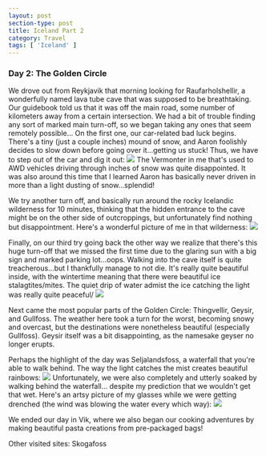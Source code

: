```yaml
---
layout: post
section-type: post
title: Iceland Part 2
category: Travel
tags: [ 'Iceland' ]
---
```


### Day 2: The Golden Circle

We drove out from Reykjavik that morning looking for Raufarholshellir, a wonderfully named lava
tube cave that was supposed to be breathtaking. Our guidebook told us that it was off the main road,
some number of kilometers away from a certain intersection. We had a bit of trouble finding any
sort of marked main turn-off, so we began taking any ones that seem remotely possible...
On the first one, our car-related bad luck begins. There's a tiny (just a couple inches) mound of
snow, and Aaron foolishly decides to slow down before going over it...getting us stuck!
Thus, we have to step out of the car and dig it out:
![](https://dl.dropboxusercontent.com/s/2mcv8cj9p7bjfz5/Day%202%20-%20Stuck%20%281%29.JPG?dl=0)
The Vermonter in me that's used to AWD vehicles driving through inches of snow was quite disappointed.
It was also around this time that I learned Aaron has basically never driven in more than a
light dusting of snow...splendid!

We try another turn off, and basically run around the rocky Icelandic wilderness for 10 minutes,
thinking that the hidden entrance to the cave might be on the other side of outcroppings, but
unfortunately find nothing but disappointment. Here's a wonderful picture of me in that wilderness:
![](https://dl.dropboxusercontent.com/s/tqb52p98wnzuohl/IMG_4510.JPG?dl=0)

Finally, on our third try going back the other way we realize that there's this huge turn-off
that we missed the first time due to the glaring sun with a big sign and marked parking lot...oops.
Walking into the cave itself is quite treacherous...but I thankfully manage to not die.
It's really quite beautiful inside, with the wintertime meaning that there were beautiful
ice stalagtites/mites. The quiet drip of water admist the ice catching the light was really quite
peaceful/
![](https://dl.dropboxusercontent.com/s/slk8d7zl29b3ksu/P1010604.JPG?dl=0)

Next came the most popular parts of the Golden Circle: Thingvellir, Geysir, and Gullfoss.
The weather here took a turn for the worst, becoming snowy and overcast, but the destinations were
nonetheless beautiful (especially Gullfoss). Geysir itself was a bit disappointing, as the namesake
geyser no longer erupts.

Perhaps the highlight of the day was Seljalandsfoss, a waterfall that you're able to walk behind.
The way the light catches the mist creates beautiful rainbows:
![](https://dl.dropboxusercontent.com/s/h5by7spl8nr8dwd/P1010756.JPG?dl=0)
Unfortunately, we were also completely and utterly soaked by walking behind the waterfall...
despite my prediction that we wouldn't get that wet. Here's an artsy picture of my glasses
while we were getting drenched (the wind was blowing the water every which way):
![](https://dl.dropboxusercontent.com/s/r3ge38j6o1tlxrc/P1010760.JPG?dl=0)

We ended our day in Vik, where we also began our cooking adventures by making beautiful pasta creations
from pre-packaged bags!

Other visited sites: Skogafoss